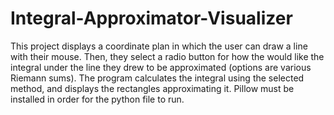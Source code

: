 # Integral-Approximator-Visualizer
This project displays a coordinate plan in which the user can draw a line with their mouse. Then, they select a radio button for how the would like the integral under the line they drew to be approximated (options are various Riemann sums). The program calculates the integral using the selected method, and displays the rectangles approximating it. Pillow must be installed in order for the python file to run.
